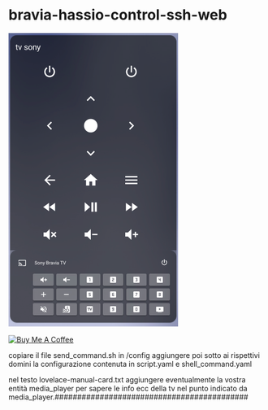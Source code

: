 # bravia-hassio-control-ssh-web
<img src="https://github.com/riddik14/bravia-hassio-control-ssh-web/blob/main/remote.png">


<a href="https://www.buymeacoffee.com/T1Pqksy" target="_blank"><img src="https://cdn.buymeacoffee.com/buttons/arial-black.png" alt="Buy Me A Coffee" style="height: 51px !important;width: 217px !important;" ></a>

copiare il file send_command.sh in /config
aggiungere poi sotto ai rispettivi domini la configurazione contenuta in script.yaml e shell_command.yaml


nel testo lovelace-manual-card.txt aggiungere eventualmente la vostra entità media_player per sapere le info ecc della tv
nel punto indicato da media_player.########################################### 
